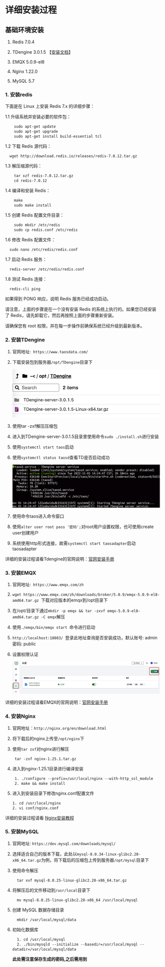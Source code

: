 
# 详细安装过程

## 基础环境安装

1. Redis 7.0.4

2. TDengine 3.0.1.5 【[安装文档](https://docs.taosdata.com/get-started/package/)】

3. EMQX 5.0.9-el8

4. Nginx 1.22.0

5. MySQL 5.7

### 1. 安装redis

下面是在 Linux 上安装 Redis 7.x 的详细步骤：

1.1 升级系统并安装必要的软件包：

```shell
    sudo apt-get update
    sudo apt-get upgrade
    sudo apt-get install build-essential tcl
```


1.2 下载 Redis 源代码：

```shell
  wget http://download.redis.io/releases/redis-7.0.12.tar.gz

```


1.3 解压缩源代码：

```shell
    tar xzf redis-7.0.12.tar.gz
    cd redis-7.0.12
```


1.4 编译和安装 Redis：
```shell
    make
    sudo make install
```

1.5 创建 Redis 配置文件目录：

```shell
    sudo mkdir /etc/redis
    sudo cp redis.conf /etc/redis
```

1.6 修改 Redis 配置文件：

```shell
  sudo nano /etc/redis/redis.conf

```
1.7 启动 Redis 服务：
```shell
  redis-server /etc/redis/redis.conf

```
1.8 测试 Redis 连接：

```shell
  redis-cli ping

```

如果得到 PONG 响应，说明 Redis 服务已经成功启动。

请注意，上面的步骤是在一个没有安装 Redis 的系统上执行的。如果您已经安装了 Redis，请先卸载它，然后再按照上面的步骤重新安装。

请确保您有 root 权限，并在每一步操作前确保系统已经升级到最新版本。

### 2. 安装TDengine

1. 官网地址:` https://www.taosdata.com/`

2. 下载安装包到服务器`/opt/TDengine`目录下

   ![image-20221101170836289](../../public/imgs/guide/install/image-20221101170836289.png)

3. 使用tar -zxf解压压缩包

4. 进入到TDengine-server-3.0.1.5目录里使用命令`sudo ./install.sh`进行安装

5. 使用`systemctl start taos`启动

6. 使用`systemctl status taosd`查看TD是否启动成功

   ![image-20221101172357637](../../public/imgs/guide/install/image-20221101172357637.png)

7. 使用命令taos进入命令窗口

8. 使用`alter user root pass '密码';`对root用户设置权限，也可使用create user创建用户

9. 系统使用http形式连接，故需`systemctl start taosadapter`启动taosadapter

详细的安装过程请看Tdengine的官网说明：[官网安装手册](https://docs.taosdata.com/get-started/package/)


### 3. 安装EMQX

1. 官网地址:` https://www.emqx.com/zh`

2. `wget https://www.emqx.com/zh/downloads/broker/5.0.9/emqx-5.0.9-el8-amd64.tar.gz `下载对应版本的emqx到/opt目录下

3. 在/opt/目录下通过`mkdir -p emqx && tar -zxvf emqx-5.0.9-el8-amd64.tar.gz -C emqx`解压

4. 使用`./emqx/bin/emqx start `命令进行启动

5. `http://localhost:18083/ `登录此地址查询是否安装成功，默认账号: admin 密码: public

6. 设置权限认证

   ![image-20221101231856257](../../public/imgs/guide/install/image-20221101231856257.png)

详细的安装过程请看EMQX的官网说明：[官网安装手册](https://www.emqx.io/docs/zh/v5.0/deploy/install.html)


### 4.  安装Nginx

1. 官网地址：`http://nginx.org/en/download.html`

2. 将下载后的nginx上传至`/opt/nginx`下

3. 使用`tar zxf`对nginx进行解压

   ```shell
    tar -zxf nginx-1.25.1.tar.gz
   ```

4. 进入到nginx-1.25.1目录进行编译安装

   ```shell
    1. ./configure --prefix=/usr/local/nginx --with-http_ssl_module
    2. make && make install
   ```

5. 进入到安装目录下修改nginx.conf配置文件

   ```shell
   1. cd /usr/local/nginx
   2. vi conf/nginx.conf
   ```

详细的安装过程请看 [Nginx安装教程](https://www.runoob.com/linux/nginx-install-setup.html)

### 5. 安装MySQL

1. 官网地址: `https://dev.mysql.com/downloads/mysql/`

2. 选择适合自己的版本下载，此处以`mysql-8.0.34-linux-glibc2.28-x86_64.tar.gz`为例，将下载后的压缩包上传到服务器`/opt/mysql`目录下

3. 使用命令解压

   ```shell
     tar xvf mysql-8.0.25-linux-glibc2.28-x86_64.tar.gz
   ```

4. 将解压后的文件移动到`/usr/local`目录下
   
   ```shell
     mv mysql-8.0.25-linux-glibc2.28-x86_64 /usr/local/mysql
   ```

5. 创建 MySQL 数据存储目录

   ```shell
     mkdir /var/local/mysql/data
   ```

6. 初始化数据库
   
   ```shell
     1. cd /usr/local/mysql
     2. ./bin/mysqld --initialize --basedir=/usr/local/mysql --datadir=/var/local/mysql/data
   ```
   **此处需注意保存生成的密码,之后需用到**